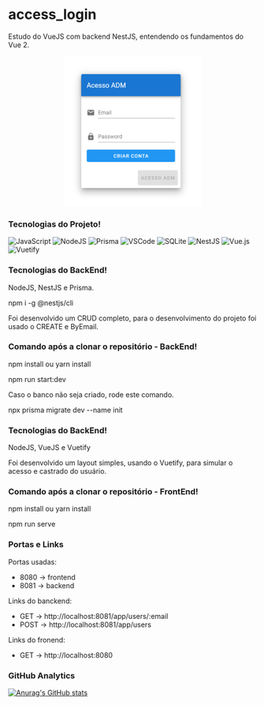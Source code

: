 # access_login
Estudo do VueJS com backend NestJS, entendendo os fundamentos do Vue 2.

<p align="center">
  <img src="./frontend/src/assets/login.png" width="280" alt="Login Access">
</p>

### Tecnologias do Projeto!
![JavaScript](https://img.shields.io/badge/JavaScript-323330?style=for-the-badge&logo=javascript&logoColor=F7DF1E)
![NodeJS](	https://img.shields.io/badge/Node.js-43853D?style=for-the-badge&logo=node.js&logoColor=white)
![Prisma](https://img.shields.io/badge/Prisma-3982CE?style=for-the-badge&logo=Prisma&logoColor=white)
![VSCode](https://img.shields.io/badge/Visual_Studio_Code-0078D4?style=for-the-badge&logo=visual%20studio%20code&logoColor=white)
![SQLite](https://img.shields.io/badge/sqlite-%2307405e.svg?style=for-the-badge&logo=sqlite&logoColor=white)
![NestJS](https://img.shields.io/badge/nestjs-%23E0234E.svg?style=for-the-badge&logo=nestjs&logoColor=white)
![Vue.js](https://img.shields.io/badge/vuejs-%2335495e.svg?style=for-the-badge&logo=vuedotjs&logoColor=%234FC08D)
![Vuetify](https://img.shields.io/badge/Vuetify-1867C0?style=for-the-badge&logo=vuetify&logoColor=AEDDFF)


### Tecnologias do BackEnd!

NodeJS, NestJS e Prisma.

npm i -g @nestjs/cli

Foi desenvolvido um CRUD completo, para o desenvolvimento do projeto foi usado o CREATE e ByEmail.

### Comando após a clonar o repositório - BackEnd!

npm install ou yarn install

npm run start:dev

Caso o banco não seja criado, rode este comando.

npx prisma migrate dev --name init

### Tecnologias do BackEnd!

NodeJS, VueJS e Vuetify

Foi desenvolvido um layout simples, usando o Vuetify, para simular o acesso e castrado do usuário.

### Comando após a clonar o repositório - FrontEnd!

npm install ou yarn install

npm run serve

### Portas e Links

Portas usadas:
- 8080  -> frontend 
- 8081 -> backend

Links do banckend:

- GET -> http://localhost:8081/app/users/:email
- POST -> http://localhost:8081/app/users

Links do fronend:

- GET -> http://localhost:8080


### GitHub Analytics
[![Anurag's GitHub stats](https://github-readme-stats.vercel.app/api?username=Lobo-rio)](https://github.com/lobo-rio/github-readme-stats)

